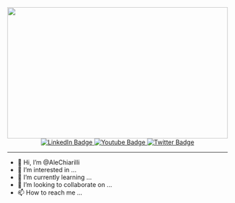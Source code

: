 <div id="header" align="center">
  <img src="https://media.giphy.com/media/10ppffwhOftLy0/giphy.gif" height=300 width="100%"/>

  <div id="badges">
    <a href="https://www.linkedin.com/in/alechiarilli/">
      <img src="https://img.shields.io/badge/LinkedIn-darkblue?style=for-the-badge&logo=linkedin&logoColor=white" alt="LinkedIn Badge"/>
    </a>
    <a href="https://www.linkedin.com/in/alechiarilli/">
      <img src="https://img.shields.io/badge/YouTube-red?style=for-the-badge&logo=youtube&logoColor=white" alt="Youtube Badge"/>
    </a>
    <a href="https://www.linkedin.com/in/alechiarilli/">
      <img src="https://img.shields.io/badge/Twitter-blue?style=for-the-badge&logo=twitter&logoColor=white" alt="Twitter Badge"/>
    </a>
  </div>
<img src="https://komarev.com/ghpvc/?username=AleChiarilli&style=flat-square&color=blue" alt=""/>
</div>

---

- 👋 Hi, I’m @AleChiarilli
- 👀 I’m interested in ...
- 🌱 I’m currently learning ...
- 💞️ I’m looking to collaborate on ...
- 📫 How to reach me ...

<!---
AleChiarilli/AleChiarilli is a ✨ special ✨ repository because its `README.md` (this file) appears on your GitHub profile.
You can click the Preview link to take a look at your changes.
--->


